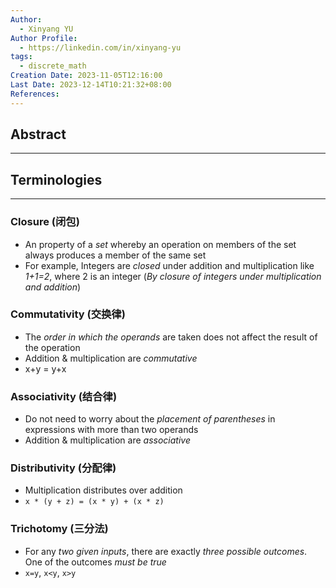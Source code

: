 ```yaml
---
Author:
  - Xinyang YU
Author Profile:
  - https://linkedin.com/in/xinyang-yu
tags:
  - discrete_math
Creation Date: 2023-11-05T12:16:00
Last Date: 2023-12-14T10:21:32+08:00
References: 
---
```

## Abstract
---



## Terminologies
---
### Closure (闭包)
- An property of a *set* whereby an operation on members of the set always produces a member of the same set
- For example, Integers are *closed* under addition and multiplication like *1+1=2*, where 2 is an integer (*By  closure of integers under multiplication and addition*)
### Commutativity (交换律)
- The *order in which the operands* are taken does not affect the result of the operation
- Addition & multiplication are *commutative*
- x+y = y+x
### Associativity (结合律)
- Do not need to worry about the *placement of parentheses* in expressions with more than two operands
- Addition & multiplication are *associative*
### Distributivity (分配律)
- Multiplication distributes over addition
- ```x * (y + z) = (x * y) + (x * z)```
### Trichotomy (三分法)
- For any *two given inputs*, there are exactly *three possible outcomes*. One of the outcomes *must be true*
- `x=y`, `x<y`, `x>y`
